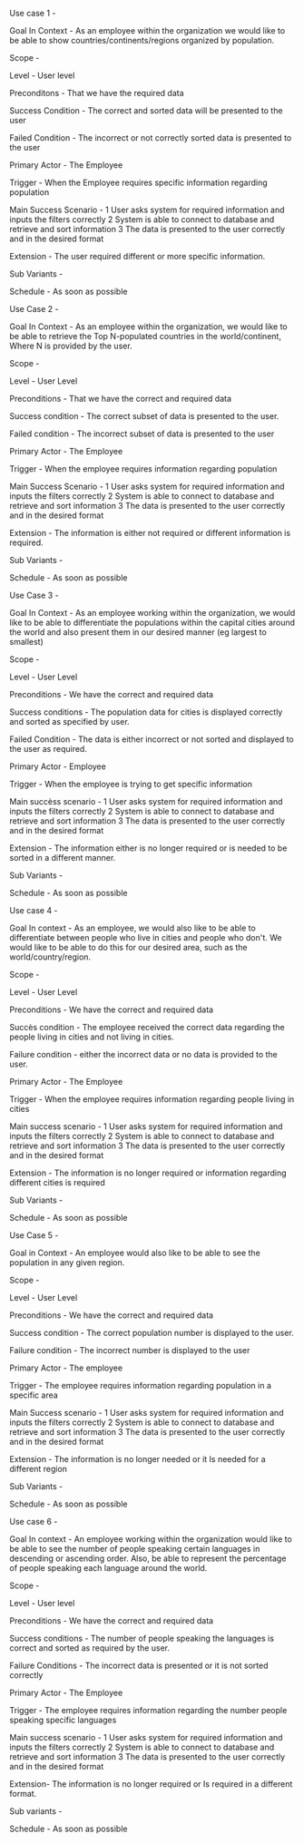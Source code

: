 Use case 1 - 

Goal In Context -  As an employee within the organization we would like to be able to show countries/continents/regions organized by population.

Scope - 

Level - User level 

Preconditons - That we have the required data 

Success Condition - The correct and sorted data will be presented to the user 

Failed Condition - The incorrect or not correctly sorted data is presented to the user

Primary Actor - The Employee

Trigger - When the Employee requires specific information regarding population

Main Success Scenario -  1 User asks system for required information and inputs the filters correctly
                         2 System is able to connect to database and retrieve and sort information
                         3 The data is presented to the user correctly and in the desired format

Extension - The user required different or more specific information.

Sub Variants - 

Schedule - As soon as possible



Use Case 2 - 

Goal In Context - As an employee within the organization, we would like to be able to retrieve the Top N-populated countries in the world/continent, Where N is provided by the user.

Scope - 

Level - User Level 

Preconditions - That we have the correct and required data

Success condition - The correct subset of data is presented to the user.

Failed condition - The incorrect subset of data is presented to the user

Primary Actor - The Employee 

Trigger - When the employee requires information regarding population

Main Success Scenario -  1 User asks system for required information and inputs the filters correctly
                         2 System is able to connect to database and retrieve and sort information
                         3 The data is presented to the user correctly and in the desired format

Extension - The information is either not required or different information is required.

Sub Variants - 

Schedule - As soon as possible



Use Case 3 - 

Goal In Context - As an employee working within the organization, we would like to be able to differentiate the populations within the capital cities around the world and also present them in our desired manner (eg largest to smallest)

Scope - 

Level - User Level

Preconditions - We have the correct and required data

Success conditions - The population data for cities is displayed correctly and sorted as specified by user. 

Failed Condition - The data is either incorrect or not sorted and displayed to the user as required.

Primary Actor - Employee 

Trigger - When the employee is trying to get specific information

Main succèss scenario -  1 User asks system for required information and inputs the filters correctly
                         2 System is able to connect to database and retrieve and sort information
                         3 The data is presented to the user correctly and in the desired format

Extension - The information either is no longer required or is needed to be sorted in a different manner.

Sub Variants - 

Schedule - As soon as possible


Use case 4 -

Goal In context - As an employee, we would also like to be able to differentiate between people who live in cities and people who don't. We would like to be able to do this for our desired area, such as the world/country/region.

Scope - 

Level - User Level 

Preconditions - We have the correct and required data 

Succès condition - The employee received the correct data regarding the people living in cities and not living in cities.

Failure condition - either the incorrect data or no data is provided to the user.

Primary Actor - The Employee 

Trigger - When the employee requires information regarding people living in cities

Main success scenario -  1 User asks system for required information and inputs the filters correctly
                         2 System is able to connect to database and retrieve and sort information
                         3 The data is presented to the user correctly and in the desired format

Extension - The information is no longer required or information regarding different cities is required

Sub Variants - 

Schedule - As soon as possible


Use Case 5 - 

Goal in Context - An employee would also like to be able to see the population in any given region.

Scope - 

Level - User Level 

Preconditions - We have the correct and required data 

Success condition - The correct population number is displayed to the user.

Failure condition - The incorrect number is displayed to the user

Primary Actor - The employee

Trigger - The employee requires information regarding population in a specific area 

Main Success scenario -  1 User asks system for required information and inputs the filters correctly
                         2 System is able to connect to database and retrieve and sort information
                         3 The data is presented to the user correctly and in the desired format

Extension - The information is no longer needed or it Is needed for a different region

Sub Variants - 

Schedule - As soon as possible


Use case 6 - 

Goal In context - An employee working within the organization would like to be able to see the number of people speaking certain languages in descending or ascending order. Also, be able to represent the percentage of people speaking each language around the world.

Scope - 

Level - User level 

Preconditions - We have the correct and required data 

Success conditions - The number of people speaking the languages is correct and sorted as required by the user.

Failure Conditions - The incorrect data is presented or it is not sorted correctly

Primary Actor - The Employee

Trigger - The employee requires information regarding the number people speaking specific languages 

Main success scenario -  1 User asks system for required information and inputs the filters correctly
                         2 System is able to connect to database and retrieve and sort information
                         3 The data is presented to the user correctly and in the desired format

Extension- The information is no longer required or Is required in a different format.

Sub variants - 

Schedule - As soon as possible
